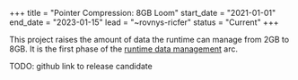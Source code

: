 +++
title = "Pointer Compression: 8GB Loom"
start_date = "2021-01-01"
end_date = "2023-01-15"
lead = "~rovnys-ricfer"
status = "Current"
+++

This project raises the amount of data the runtime can manage from 2GB to 8GB.  It is the first phase of the [runtime data management](/#runtime-data-management) arc.

TODO: github link to release candidate
